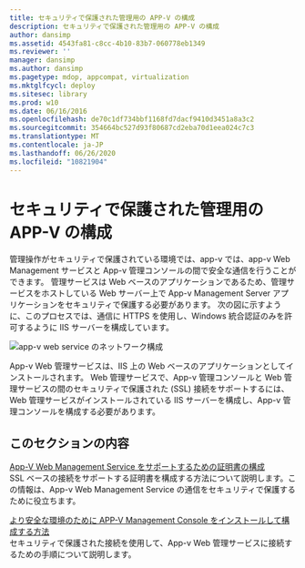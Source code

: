 ```yaml
---
title: セキュリティで保護された管理用の APP-V の構成
description: セキュリティで保護された管理用の APP-V の構成
author: dansimp
ms.assetid: 4543fa81-c8cc-4b10-83b7-060778eb1349
ms.reviewer: ''
manager: dansimp
ms.author: dansimp
ms.pagetype: mdop, appcompat, virtualization
ms.mktglfcycl: deploy
ms.sitesec: library
ms.prod: w10
ms.date: 06/16/2016
ms.openlocfilehash: de70c1df734bbf1168fd7dacf9410d3451a8a3c2
ms.sourcegitcommit: 354664bc527d93f80687cd2eba70d1eea024c7c3
ms.translationtype: MT
ms.contentlocale: ja-JP
ms.lasthandoff: 06/26/2020
ms.locfileid: "10821904"
---
```

# セキュリティで保護された管理用の APP-V の構成


管理操作がセキュリティで保護されている環境では、app-v では、app-v Web Management サービスと App-v 管理コンソールの間で安全な通信を行うことができます。 管理サービスは Web ベースのアプリケーションであるため、管理サービスをホストしている Web サーバー上で App-v Management Server アプリケーションをセキュリティで保護する必要があります。 次の図に示すように、このプロセスでは、通信に HTTPS を使用し、Windows 統合認証のみを許可するように IIS サーバーを構成しています。

![app-v web service のネットワーク構成](images/appvmgmtwebservice.gif)

App-v Web 管理サービスは、IIS 上の Web ベースのアプリケーションとしてインストールされます。 Web 管理サービスで、App-v 管理コンソールと Web 管理サービスの間のセキュリティで保護された (SSL) 接続をサポートするには、Web 管理サービスがインストールされている IIS サーバーを構成し、App-v 管理コンソールを構成する必要があります。

## このセクションの内容


<a href="" id="configuring-certificates-to-support-the-app-v-web-management-service"></a>[App-V Web Management Service をサポートするための証明書の構成](configuring-certificates-to-support-the-app-v-web-management-service.md)  
SSL ベースの接続をサポートする証明書を構成する方法について説明します。この情報は、App-v Web Management Service の通信をセキュリティで保護するために役立ちます。

<a href="" id="how-to-install-and-configure-the-app-v-management-console-for-a-more-secure-environment"></a>[より安全な環境のために APP-V Management Console をインストールして構成する方法](how-to-install-and-configure-the-app-v-management-console-for-a-more-secure-environment.md)  
セキュリティで保護された接続を使用して、App-v Web 管理サービスに接続するための手順について説明します。

 

 





